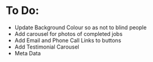 # To Do:

- Update Background Colour so as not to blind people
- Add carousel for photos of completed jobs
- Add Email and Phone Call Links to buttons
- Add Testimonial Carousel
- Meta Data
